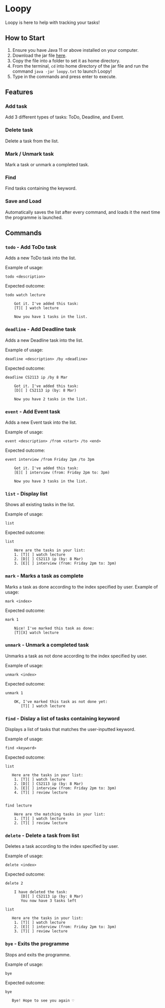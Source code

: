 # Loopy
Loopy is here to help with tracking your tasks!

## How to Start
1. Ensure you have Java 11 or above installed on your computer.
2. Download the jar file [here](https://github.com/luozihui2003/Luo-Zi-Hui-ip/releases/tag/v0.2).
3. Copy the file into a folder to set it as home directory.
4. From the terminal, `cd` into home directory of the jar file and run the command `java -jar loopy.txt` to launch Loopy!
5. Type in the commands and press enter to execute.

## Features 

### Add task

Add 3 different types of tasks: ToDo, Deadline, and Event.

### Delete task

Delete a task from the list.

### Mark / Unmark task

Mark a task or unmark a completed task.

### Find

Find tasks containing the keyword.

### Save and Load

Automatically saves the list after every command, and loads it the next time the programme is launched.
## Commands

### `todo` - Add ToDo task

Adds a new ToDo task into the list.

Example of usage: 

`todo <description>`

Expected outcome:

```
todo watch lecture
    
    Got it. I've added this task:
    [T][ ] watch lecture

    Now you have 1 tasks in the list.    
```
### `deadline` - Add Deadline task

Adds a new Deadline task into the list.

Example of usage:

`deadline <description> /by <deadline>`

Expected outcome:

```
deadline CS2113 ip /by 8 Mar
    
    Got it. I've added this task:
    [D][ ] CS2113 ip (by: 8 Mar)

    Now you have 2 tasks in the list.    
```
### `event` - Add Event task

Adds a new Event task into the list.

Example of usage:

`event <description> /from <start> /to <end>`

Expected outcome:

```
event interview /from Friday 2pm /to 3pm

    Got it. I've added this task:
    [E][ ] interview (from: Friday 2pm to: 3pm)

    Now you have 3 tasks in the list.    
```
### `list` - Display list

Shows all existing tasks in the list.

Example of usage:

`list`

Expected outcome:

```
list
    
    Here are the tasks in your list: 
    1. [T][ ] watch lecture
    2. [D][ ] CS2113 ip (by: 8 Mar)
    3. [E][ ] interview (from: Friday 2pm to: 3pm)
```
### `mark` - Marks a task as complete

Marks a task as done according to the index specified by user.
Example of usage:

`mark <index>`

Expected outcome:

```
mark 1
    
    Nice! I've marked this task as done:
    [T][X] watch lecture
```
### `unmark` - Unmark a completed task

Unmarks a task as not done according to the index specified by user.

Example of usage:

`unmark <index>`

Expected outcome:

```
unmark 1

    OK, I've marked this task as not done yet:
       [T][ ] watch lecture
```
### `find` - Dislay a list of tasks containing keyword

Displays a list of tasks that matches the user-inputted keyword.

Example of usage:

`find <keyword>`

Expected outcome:

```
list

   Here are the tasks in your list: 
    1. [T][ ] watch lecture
    2. [D][ ] CS2113 ip (by: 8 Mar)
    3. [E][ ] interview (from: Friday 2pm to: 3pm)
    4. [T][ ] review lecture


find lecture

    Here are the matching tasks in your list: 
    1. [T][ ] watch lecture
    2. [T][ ] review lecture
```
### `delete` - Delete a task from list

Deletes a task according to the index specified by user.

Example of usage:

`delete <index>`

Expected outcome:

```
delete 2

    I have deleted the task:
       [D][ ] CS2113 ip (by: 8 Mar)
       You now have 3 tasks left
       
list

   Here are the tasks in your list: 
    1. [T][ ] watch lecture
    2. [E][ ] interview (from: Friday 2pm to: 3pm)
    3. [T][ ] review lecture
```
### `bye` - Exits the programme

Stops and exits the programme.

Example of usage:

`bye`

Expected outcome:

```
bye

   Bye! Hope to see you again ♡
```
